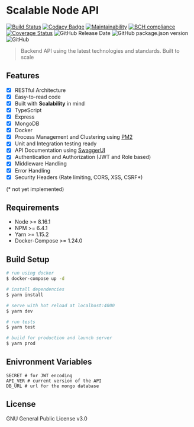 # Scalable Node API

[![Build Status](https://travis-ci.org/x249/node-api.svg?branch=master)](https://travis-ci.org/x249/node-api)
[![Codacy Badge](https://api.codacy.com/project/badge/Grade/9aca11d1b2f94ec0a36efcb9c4b67d00)](https://www.codacy.com/manual/phr3nzy/node-api?utm_source=github.com&amp;utm_medium=referral&amp;utm_content=x249/node-api&amp;utm_campaign=Badge_Grade)
[![Maintainability](https://api.codeclimate.com/v1/badges/1cf1f94063ea50a4b138/maintainability)](https://codeclimate.com/github/x249/node-api/maintainability)
[![BCH compliance](https://bettercodehub.com/edge/badge/x249/node-api?branch=master)](https://bettercodehub.com/)
[![Coverage Status](https://coveralls.io/repos/github/x249/node-api/badge.svg?branch=master)](https://coveralls.io/github/x249/node-api?branch=master)
![GitHub Release Date](https://img.shields.io/github/release-date/x249/node-api.svg?style=flat-square)
![GitHub package.json version](https://img.shields.io/github/package-json/v/x249/node-api.svg?style=flat-square)
![GitHub](https://img.shields.io/github/license/x249/node-api.svg)

> Backend API using the latest technologies and standards. Built to scale

## Features

-   [x] RESTful Architecture
-   [x] Easy-to-read code
-   [x] Built with **Scalability** in mind
-   [x] TypeScript
-   [x] Express
-   [x] MongoDB
-   [X] Docker
-   [x] Process Management and Clustering using [PM2](http://pm2.keymetrics.io/)
-   [x] Unit and Integration testing ready
-   [x] API Documentation using [SwaggerUI](https://swagger.io/tools/swagger-ui/)
-   [x] Authentication and Authorization (JWT and Role based)
-   [x] Middleware Handling
-   [x] Error Handling
-   [x] Security Headers (Rate limiting, CORS, XSS, CSRF\*)

(\* not yet implemented)

## Requirements

-   Node >= 8.16.1
-   NPM >= 6.4.1
-   Yarn >= 1.15.2
-   Docker-Compose >= 1.24.0

## Build Setup

```bash
# run using docker
$ docker-compose up -d

# install dependencies
$ yarn install

# serve with hot reload at localhost:4000
$ yarn dev

# run tests
$ yarn test

# build for production and launch server
$ yarn prod
```

## Enivronment Variables

```env
SECRET # for JWT encoding
API_VER # current version of the API
DB_URL # url for the mongo database
```

## License

GNU General Public License v3.0
